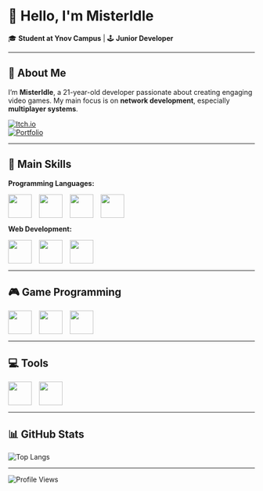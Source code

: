 # 👋 Hello, I'm **MisterIdle**  
🎓 **Student at Ynov Campus** | 🕹️ **Junior Developer**

---

## 📖 About Me  
I’m **MisterIdle**, a 21-year-old developer passionate about creating engaging video games. My main focus is on **network development**, especially **multiplayer systems**.  

[![Itch.io](https://img.shields.io/badge/Itch.io-Discover%20My%20Games-yellow?style=for-the-badge&logo=itch.io)](https://misteridle.itch.io/)  
[![Portfolio](https://img.shields.io/badge/Portfolio-Visit%20My%20Website-blue?style=for-the-badge&logo=html5)](https://misteridle.fr)

---

## 🚀 Main Skills  
**Programming Languages:**  
<div style="display: flex; gap: 15px;">
  <a href="https://learn.microsoft.com/en-us/dotnet/csharp/" target="_blank" style="text-decoration: none;">
    <img src="https://img.icons8.com/color/48/000000/c-sharp-logo.png" style="width: 48px; height: 48px;">
  </a>
  <a href="https://www.java.com/en/" target="_blank" style="text-decoration: none;">
    <img src="https://img.icons8.com/color/48/000000/java-coffee-cup-logo.png" style="width: 48px; height: 48px;">
  </a>
  <a href="https://golang.org/" target="_blank" style="text-decoration: none;">
    <img src="https://img.icons8.com/color/48/000000/golang.png" style="width: 48px; height: 48px;">
  </a>
  <a href="https://www.python.org/" target="_blank" style="text-decoration: none;">
    <img src="https://img.icons8.com/color/48/000000/python.png" style="width: 48px; height: 48px;">
  </a>
</div>

**Web Development:**  
<div style="display: flex; gap: 15px;">
  <a href="https://developer.mozilla.org/en-US/docs/Web/HTML" target="_blank" style="text-decoration: none;">
    <img src="https://img.icons8.com/color/48/000000/html-5.png" style="width: 48px; height: 48px;">
  </a>
  <a href="https://developer.mozilla.org/en-US/docs/Web/CSS" target="_blank" style="text-decoration: none;">
    <img src="https://img.icons8.com/color/48/000000/css3.png" style="width: 48px; height: 48px;">
  </a>
  <a href="https://developer.mozilla.org/en-US/docs/Web/JavaScript" target="_blank" style="text-decoration: none;">
    <img src="https://img.icons8.com/color/48/000000/javascript.png" style="width: 48px; height: 48px;">
  </a>
</div>

---

## 🎮 Game Programming  
<div style="display: flex; gap: 15px;">
  <a href="https://unity.com/" target="_blank" style="text-decoration: none;">
    <img src="https://img.icons8.com/color/48/000000/unity.png" style="width: 48px; height: 48px;">
  </a>
  <a href="https://godotengine.org/" target="_blank" style="text-decoration: none;">
    <img src="https://upload.wikimedia.org/wikipedia/commons/6/6a/Godot_icon.svg" style="width: 48px; height: 48px;">
  </a>
  <a href="https://www.aseprite.org/" target="_blank" style="text-decoration: none;">
    <img src="https://img.icons8.com/ios/48/ffffff/aseprite.png" style="width: 48px; height: 48px;">
  </a>
</div>

---

## 💻 Tools  
<div style="display: flex; gap: 15px;">
  <a href="https://visualstudio.microsoft.com/" target="_blank" style="text-decoration: none;">
    <img src="https://img.icons8.com/color/48/000000/visual-studio.png" style="width: 48px; height: 48px;">
  </a>
  <a href="https://code.visualstudio.com/" target="_blank" style="text-decoration: none;">
    <img src="https://img.icons8.com/color/48/000000/visual-studio-code-2019.png" style="width: 48px; height: 48px;">
  </a>
</div>

---

## 📊 GitHub Stats  
![Top Langs](https://github-readme-stats.vercel.app/api/top-langs/?username=MisterIdle&layout=compact&theme=radical)

---

![Profile Views](https://komarev.com/ghpvc/?username=MisterIdle&style=for-the-badge)
